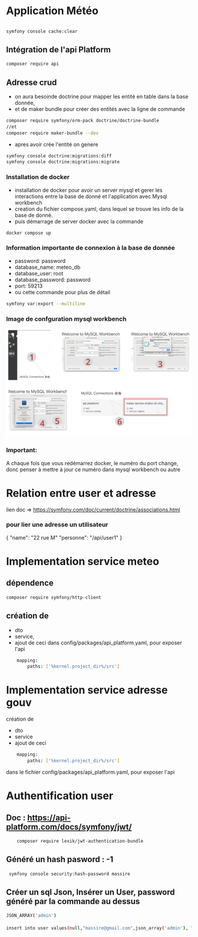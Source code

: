 # Application Météo
## 
```bash
symfony console cache:clear
```

## Intégration de l'api Platform
```bash
composer require api
```

## Adresse crud
- on aura besoinde doctrine pour mapper les entité en table dans la base donnée,
- et de maker bundle pour créer des entités avec la ligne de commande
```bash
composer require symfony/orm-pack doctrine/doctrine-bundle
//et
composer require maker-bundle --dev
```
- apres avoir crée l'entité on genere 
```bash
symfony console doctrine:migrations:diff
symfony console doctrine:migrations:migrate

```

### Installation de docker
- installation de docker pour avoir un server mysql et gerer les interactions  entre la base de donné et l'application avec Mysql workbench
- creation du fichier compose.yaml, dans lequel se trouve les info de la base de donné.
- puis démarrage de server docker avec la commande
```bash
docker compose up
```

### Information importante de connexion à la base de donnée
- password: password
- database_name: meteo_db
- database_user: root
- database_password: password
- port: 59213
- ou cette commande pour plus de détail
```bash
symfony var:export --multiline
```
### Image de confguration mysql workbench
![image de configuration mysql workbench](./public/image/configuration-mysql-workbench.png)
### Important:
A chaque fois que vous redémarrez docker, le numéro du port change, donc penser à mettre à jour ce numéro dans mysql workbench ou autre

# Relation entre user et adresse
lien doc => https://symfony.com/doc/current/doctrine/associations.html

### pour lier une adresse un utilisateur
{
  "name": "22 rue M"
  "personne": "/api/user1"
}

# Implementation service meteo
## dépendence
```bash
composer require symfony/http-client
```
## création de
- dto
- service, 
- ajout de ceci dans config/packages/api_platform.yaml, pour exposer l'api
```bash
    mapping:
        paths: ['%kernel.project_dir%/src']
```
# Implementation service adresse gouv
création de
- dto
- service
- ajout de ceci  
```bash
    mapping:
        paths: ['%kernel.project_dir%/src']
```
dans le fichier config/packages/api_platform.yaml, pour exposer l'api

# Authentification user
## Doc : https://api-platform.com/docs/symfony/jwt/
```bash
    composer require lexik/jwt-authentication-bundle
```
## Généré un hash pasword : -1
```bash
 symfony console security:hash-password massire
  ```
## Créer un sql Json, Insérer un User, password généré par la commande au dessus
```bash
JSON_ARRAY('admin')  

insert into user values(null,"massire@gmail.com",json_array('admin'), "$2y$13$XrRtnvOgfZ98SgSIprjOnu5FGz7l2amnDFAL2JGW7Rxo6wnaIA3xW");
```
